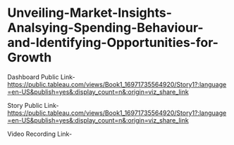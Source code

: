 # Unveiling-Market-Insights-Analsying-Spending-Behaviour-and-Identifying-Opportunities-for-Growth

Dashboard Public Link-https://public.tableau.com/views/Book1_16971735564920/Story1?:language=en-US&publish=yes&:display_count=n&:origin=viz_share_link

Story Public Link-https://public.tableau.com/views/Book1_16971735564920/Story1?:language=en-US&publish=yes&:display_count=n&:origin=viz_share_link


Video Recording Link-
